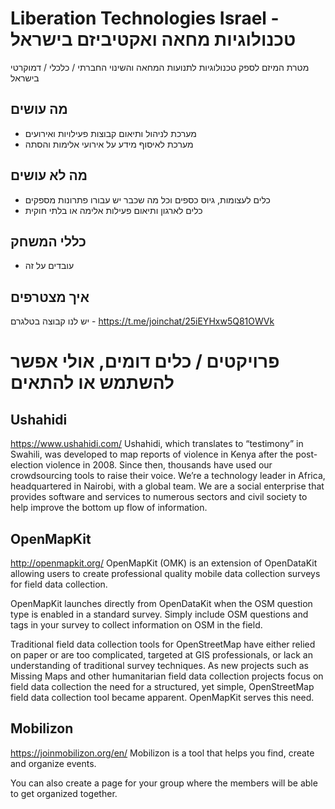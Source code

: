 #  Liberation Technologies Israel - טכנולוגיות מחאה ואקטיביזם בישראל
מטרת המיזם לספק טכנולוגיות לתנועות המחאה והשינוי החברתי / כלכלי / דמוקרטי בישראל

## מה עושים 
* מערכת לניהול ותיאום קבוצות פעילויות ואירועים
* מערכת לאיסוף מידע על אירועי אלימות והסתה

## מה לא עושים
* כלים לעצומות, גיוס כספים וכל מה שכבר יש עבורו פתרונות מספקים
* כלים לארגון ותיאום פעילות אלימה או בלתי חוקית

## כללי המשחק
* עובדים על זה

## איך מצטרפים
יש לנו קבוצה בטלגרם - https://t.me/joinchat/25iEYHxw5Q81OWVk

# פרויקטים / כלים דומים, אולי אפשר להשתמש או להתאים
##  Ushahidi
https://www.ushahidi.com/
Ushahidi, which translates to “testimony” in Swahili, was developed to map reports of violence in Kenya after the post-election violence in 2008. Since then, thousands have used our crowdsourcing tools to raise their voice. We’re a technology leader in Africa, headquartered in Nairobi, with a global team. We are a social enterprise that provides software and services to numerous sectors and civil society to help improve the bottom up flow of information.

## OpenMapKit
http://openmapkit.org/
OpenMapKit (OMK) is an extension of OpenDataKit allowing users to create professional quality mobile data collection surveys for field data collection.

OpenMapKit launches directly from OpenDataKit when the OSM question type is enabled in a standard survey. Simply include OSM questions and tags in your survey to collect information on OSM in the field.

Traditional field data collection tools for OpenStreetMap have either relied on paper or are too complicated, targeted at GIS professionals, or lack an understanding of traditional survey techniques. As new projects such as Missing Maps and other humanitarian field data collection projects focus on field data collection the need for a structured, yet simple, OpenStreetMap field data collection tool became apparent. OpenMapKit serves this need.

## Mobilizon
https://joinmobilizon.org/en/
Mobilizon is a tool that helps you find, create and organize events.

You can also create a page for your group where the members will be able to get organized together.

